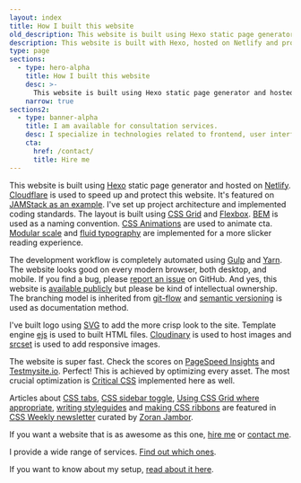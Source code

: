 ```yaml
---
layout: index
title: How I built this website
old_description: This website is built using Hexo static page generator and hosted on Netlify. Cloudflare is used to speed up and protect this website. It's featured on JAMStack site as an example.
description: This website is built with Hexo, hosted on Netlify and protected by Cloudflare. It's featured on JAMStack site as an example.
type: page
sections:
  - type: hero-alpha
    title: How I built this website
    desc: >-
      This website is built using Hexo static page generator and hosted on Netlify. Cloudflare is used to speed up and protect this website. It's featured on JAMStack site as an example.
    narrow: true
sections2:
  - type: banner-alpha
    title: I am available for consultation services.
    desc: I specialize in technologies related to frontend, user interface, and website development.
    cta:
      href: /contact/
      title: Hire me
---
```


This website is built using [Hexo](https://hexo.io/) static page generator and hosted on [Netlify](https://www.netlify.com/). [Cloudflare](https://www.cloudflare.com/) is used to speed up and protect this website. It's featured on [JAMStack as an example](https://jamstack.org/examples/). I've set up project architecture and implemented coding standards. The layout is built using [CSS Grid](https://www.w3.org/TR/css3-grid-layout/) and [Flexbox](https://www.w3.org/TR/css-flexbox-1/). [BEM](http://getbem.com/) is used as a naming convention. [CSS Animations](https://www.w3.org/TR/css3-animations/) are used to animate cta. [Modular scale](https://github.com/modularscale/modularscale-sass) and [fluid typography](https://css-tricks.com/snippets/css/fluid-typography/) are implemented for a more slicker reading experience.

The development workflow is completely automated using [Gulp](https://gulpjs.com/) and [Yarn](https://yarnpkg.com/en/). The website looks good on every modern browser, both desktop, and mobile. If you find a bug, please [report an issue](https://github.com/maliMirkec/hexo-sb/issues/new) on GitHub. And yes, this website is [available publicly](https://github.com/maliMirkec/hexo-sb) but please be kind of intellectual ownership. The branching model is inherited from [git-flow](https://github.com/nvie/gitflow) and [semantic versioning](http://semver.org/) is used as documentation method.

I've built logo using [SVG](https://www.w3.org/TR/SVG/) to add the more crisp look to the site. Template engine [ejs](http://www.embeddedjs.com/) is used to built HTML files. [Cloudinary](http://cloudinary.com/) is used to host images and [srcset](https://css-tricks.com/responsive-images-youre-just-changing-resolutions-use-srcset/) is used to add responsive images.

The website is super fast. Check the scores on [PageSpeed Insights](https://developers.google.com/speed/pagespeed/insights/?url=https%3A%2F%2Fsilvestar.codes) and [Testmysite.io](https://testmysite.io/59832155a700c43c98b08b12/www.silvestar.codes). Perfect! This is achieved by optimizing every asset. The most crucial optimization is [Critical CSS](https://www.smashingmagazine.com/2015/08/understanding-critical-css/) implemented here as well.

Articles about [CSS tabs](http://css-weekly.com/issue-237/), [CSS sidebar toggle](http://css-weekly.com/issue-258/), [Using CSS Grid where appropriate](http://css-weekly.com/issue-277/), [writing styleguides](https://css-weekly.com/issue-361/) and [making CSS ribbons](https://css-weekly.com/issue-362/) are featured in [CSS Weekly newsletter](http://css-weekly.com/) curated by [Zoran Jambor](https://twitter.com/ZoranJambor).

If you want a website that is as awesome as this one, [hire me](/hire-me/) or [contact me](/contact/).

I provide a wide range of services. [Find out which ones](/services/).

If you want to know about my setup, [read about it here](/uses/).
